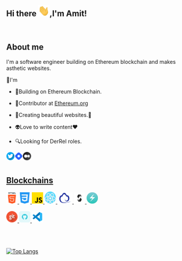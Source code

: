 ## Hi there <img src="https://github.com/ameeetgaikwad/ameeetgaikwad/blob/main/68747470733a2f2f6d656469612e67697068792e636f6d2f6d656469612f6876524a434c467a6361737252346961377a2f67697068792e676966.gif" height="30x" Width="30">,I'm Amit!

<br>

## About me
I'm a software engineer building on Ethereum blockchain and makes asthetic websites.

🔭I'm
- 🔳Building on Ethereum Blockchain.
 
- 💎Contributor at <a href="https://ethereum.org">Ethereum.org</a>
 
- 🌱Creating beautiful websites.🚀
 
- 👽Love to write content❤

- 🔍Looking for DerRel roles.
 
<a href="https://twitter.com/ameeetgaikwad">
  <img align="left" alt="amit" | "twitter" width="22px"
       src="https://github.com/ameeetgaikwad/ameeetgaikwad/blob/main/twitter.png">
<a href="https://amitgaikwad.hashnode.dev/">
  <img align="left" alt="amit" | "hashnode" width="22px"
       src="https://github.com/ameeetgaikwad/ameeetgaikwad/blob/main/icons8-hashnode-48.png">
<a href="https://medium.com/@ameeetgaikwad">
  <img align="left" alt="amit" | "medium" width="22px"
       src="https://github.com/ameeetgaikwad/ameeetgaikwad/blob/main/medium.png">
  <br>  <br>
  
  ## Blockchains
  <img src="https://github.com/ameeetgaikwad/ameeetgaikwad/blob/main/html-5.png" height="30x" Width="30">
   <img src="https://github.com/ameeetgaikwad/ameeetgaikwad/blob/main/css-3.png" height="30x" Width="30">
   <img src="https://github.com/ameeetgaikwad/ameeetgaikwad/blob/main/js.png" height="30x" Width="30">
   <img src="https://github.com/ameeetgaikwad/ameeetgaikwad/blob/main/react.png" height="32x" Width="30">
   <img src="https://github.com/ameeetgaikwad/ameeetgaikwad/blob/main/etherjs.png" height="30x" Width="40">
   <img src="https://github.com/ameeetgaikwad/ameeetgaikwad/blob/main/solidity.png" height="30x" Width="30">
   <img src="https://github.com/ameeetgaikwad/ameeetgaikwad/blob/main/chakraui.jpeg" height="30x" Width="30">
  <br><br>
   <img src="https://github.com/ameeetgaikwad/ameeetgaikwad/blob/main/git.png" height="30x" Width="30">
  <img src="https://github.com/ameeetgaikwad/ameeetgaikwad/blob/main/github%20(3).png" height="30x" Width="30">
    <img src="https://github.com/ameeetgaikwad/ameeetgaikwad/blob/main/icons8-visual-studio-code-2019-48.png" height="30x" Width="30">
  <br>  <br>  <br>  <br>
  
  
 [![Top Langs](https://github-readme-stats.vercel.app/api/top-langs/?username=ameeetgaikwad&layout=compact)](https://github.com/anuraghazra/github-readme-stats)
